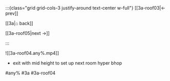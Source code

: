 :::{class="grid grid-cols-3 justify-around text-center w-full"}
[[3a-roof03|← prev]]

[[3a|⌂ back]]

[[3a-roof05|next →]]

:::

![[3a-roof04.any%.mp4]]

* exit with mid height to set up next room hyper bhop

#any% #3a #3a-roof04
